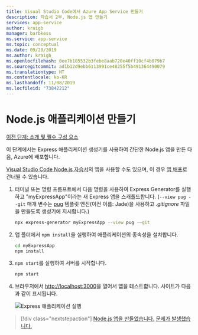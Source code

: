 ```yaml
---
title: Visual Studio Code에서 Azure App Service 만들기
description: 자습서 2부, Node.js 앱 만들기
services: app-service
author: kraigb
manager: barbkess
ms.service: app-service
ms.topic: conceptual
ms.date: 09/20/2019
ms.author: kraigb
ms.openlocfilehash: 0ee7b185532b3febe8aab720e40ff10cf4b079b7
ms.sourcegitcommit: ad1b12d9ebb6113991ce48255f5b491364490079
ms.translationtype: HT
ms.contentlocale: ko-KR
ms.lasthandoff: 11/08/2019
ms.locfileid: "73842212"
---
```

# <a name="create-your-nodejs-application"></a>Node.js 애플리케이션 만들기

[이전 단계: 소개 및 필수 구성 요소](tutorial-vscode-azure-app-service-node-01.md)

이 단계에서는 Express 애플리케이션 생성기를 사용하여 간단한 Node.js 앱을 만든 다음, Azure에 배포합니다.

[Visual Studio Code Node.js 자습서](https://code.visualstudio.com/docs/nodejs/nodejs-tutorial)의 앱을 사용할 수도 있으며, 이 경우 [앱 배포](tutorial-vscode-azure-app-service-node-03.md)로 건너뛸 수 있습니다.

1. 터미널 또는 명령 프롬프트에서 다음 명령을 사용하여 Express Generator를 실행하고 "myExpressApp"이라는 새 Express 앱을 스캐폴드합니다. (`--view pug --git` 매개 변수는 [pug](https://pugjs.org/api/getting-started.html) 템플릿 엔진(이전 이름: Jade)을 사용하고 *.gitignore* 파일을 만들도록 생성기에 지시합니다.)

    ```bash
    npx express-generator myExpressApp --view pug -–git
    ```

1. 앱 폴더에서 `npm install`을 실행하여 애플리케이션의 종속성을 설치합니다.

    ```bash
    cd myExpressApp
    npm install
    ```

1. `npm start`를 실행하여 서버를 시작합니다.

    ```bash
    npm start
    ```

1. 브라우저에서 [http://localhost:3000](http://localhost:3000)을 열어서 앱을 테스트합니다. 사이트가 다음과 같이 표시됩니다.

    ![Express 애플리케이션 실행](media/deploy-azure/express.png)

> [!div class="nextstepaction"]
> [Node.js 앱을 만들었습니다.](tutorial-vscode-azure-app-service-node-03.md) [문제가 발생했습니다.](https://www.research.net/r/PWZWZ52?tutorial=node-deployment-azureappservice&step=create-app)
